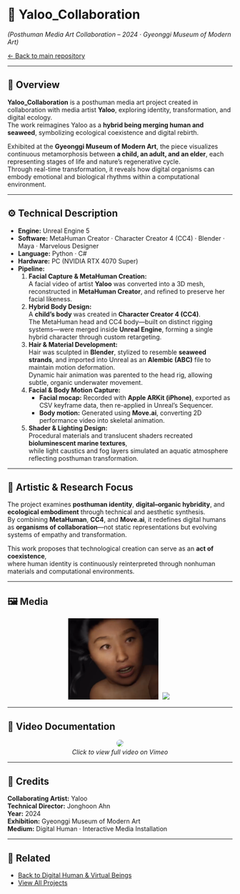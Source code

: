 # 🌿 Yaloo_Collaboration  
*(Posthuman Media Art Collaboration – 2024 · Gyeonggi Museum of Modern Art)*  

[← Back to main repository](https://github.com/reusahn/Unity-Unreal-Interaction-Research/tree/main)

---

## 🧩 Overview  
**Yaloo_Collaboration** is a posthuman media art project created in collaboration with media artist **Yaloo**, exploring identity, transformation, and digital ecology.  
The work reimagines Yaloo as a **hybrid being merging human and seaweed**, symbolizing ecological coexistence and digital rebirth.  

Exhibited at the **Gyeonggi Museum of Modern Art**, the piece visualizes continuous metamorphosis between **a child, an adult, and an elder**, each representing stages of life and nature’s regenerative cycle.  
Through real-time transformation, it reveals how digital organisms can embody emotional and biological rhythms within a computational environment.

---

## ⚙️ Technical Description  
- **Engine:** Unreal Engine 5  
- **Software:** MetaHuman Creator · Character Creator 4 (CC4) · Blender · Maya · Marvelous Designer  
- **Language:** Python · C#  
- **Hardware:** PC (NVIDIA RTX 4070 Super)  
- **Pipeline:**  
  1. **Facial Capture & MetaHuman Creation:**  
     A facial video of artist **Yaloo** was converted into a 3D mesh, reconstructed in **MetaHuman Creator**, and refined to preserve her facial likeness.  
  2. **Hybrid Body Design:**  
     A **child’s body** was created in **Character Creator 4 (CC4)**.  
     The MetaHuman head and CC4 body—built on distinct rigging systems—were merged inside **Unreal Engine**, forming a single hybrid character through custom retargeting.  
  3. **Hair & Material Development:**  
     Hair was sculpted in **Blender**, stylized to resemble **seaweed strands**, and imported into Unreal as an **Alembic (ABC)** file to maintain motion deformation.  
     Dynamic hair animation was parented to the head rig, allowing subtle, organic underwater movement.  
  4. **Facial & Body Motion Capture:**  
     - **Facial mocap:** Recorded with **Apple ARKit (iPhone)**, exported as CSV keyframe data, then re-applied in Unreal’s Sequencer.  
     - **Body motion:** Generated using **Move.ai**, converting 2D performance video into skeletal animation.  
  5. **Shader & Lighting Design:**  
     Procedural materials and translucent shaders recreated **bioluminescent marine textures**,  
     while light caustics and fog layers simulated an aquatic atmosphere reflecting posthuman transformation.  

---

## 🧠 Artistic & Research Focus  
The project examines **posthuman identity**, **digital–organic hybridity**, and **ecological embodiment** through technical and aesthetic synthesis.  
By combining **MetaHuman**, **CC4**, and **Move.ai**, it redefines digital humans as **organisms of collaboration**—not static representations but evolving systems of empathy and transformation.  

This work proposes that technological creation can serve as an **act of coexistence**,  
where human identity is continuously reinterpreted through nonhuman materials and computational environments.

---

## 🖼️ Media
<p align="center">
  <img src="./media/Yaloo_01.jpg" width="40%" style="margin-right:5px;"/>  
  <img src="./media/Yaloo_02.jpg" width="40%" style="margin-right:5px;"/>
</p>

---

## 🎥 Video Documentation
<p align="center">
  <a href="https://vimeo.com/your-video-link-here" target="_blank">
    <img src="./media/Yaloo_Thumb.jpg" width="40%" style="border-radius:10px;"/>
  </a>
  <br>
  <em>Click to view full video on Vimeo</em>
</p>

---

## 👤 Credits  
**Collaborating Artist:** Yaloo  
**Technical Director:** Jonghoon Ahn  
**Year:** 2024  
**Exhibition:** Gyeonggi Museum of Modern Art  
**Medium:** Digital Human · Interactive Media Installation  

---

## 🔗 Related  
- [Back to Digital Human & Virtual Beings](../README.md)  
- [View All Projects](https://github.com/reusahn/Unity-Unreal-Interaction-Research/tree/main)
